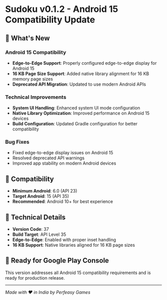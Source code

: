 # Sudoku v0.1.2 - Android 15 Compatibility Update

## 🚀 What's New

### Android 15 Compatibility
- **Edge-to-Edge Support**: Properly configured edge-to-edge display for Android 15
- **16 KB Page Size Support**: Added native library alignment for 16 KB memory page sizes
- **Deprecated API Migration**: Updated to use modern Android APIs

### Technical Improvements
- **System UI Handling**: Enhanced system UI mode configuration
- **Native Library Optimization**: Improved performance on Android 15 devices
- **Build Configuration**: Updated Gradle configuration for better compatibility

### Bug Fixes
- Fixed edge-to-edge display issues on Android 15
- Resolved deprecated API warnings
- Improved app stability on modern Android devices

## 📱 Compatibility
- **Minimum Android**: 6.0 (API 23)
- **Target Android**: 15 (API 35)
- **Recommended**: Android 10+ for best experience

## 🔧 Technical Details
- **Version Code**: 37
- **Build Target**: API Level 35
- **Edge-to-Edge**: Enabled with proper inset handling
- **16 KB Support**: Native libraries aligned for 16 KB page sizes

## 🎯 Ready for Google Play Console
This version addresses all Android 15 compatibility requirements and is ready for production release.

---
*Made with ❤️ in India by Perfeasy Games*

